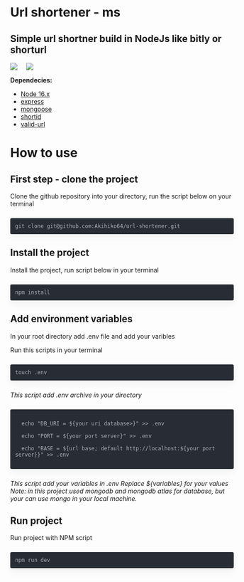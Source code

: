# Url shortener - ms

## Simple url shortner build in NodeJs like bitly or shorturl

<div class="icons-container">
<div class="language-icon"><a href="https://nodejs.org/"><img src="https://cdn.jsdelivr.net/gh/devicons/devicon/icons/nodejs/nodejs-original-wordmark.svg" /></a></div>
<div class="language-icon"><a href="https://www.npmjs.com/"><img src="https://cdn.jsdelivr.net/gh/devicons/devicon/icons/npm/npm-original-wordmark.svg" /></a></div>
</div>

**Dependecies:**
- [Node 16.x ](https://nodejs.org/)
- [express](https://www.npmjs.com/package/express)
- [mongoose](https://www.npmjs.com/package/mongoose)
- [shortid](https://www.npmjs.com/package/shortid)
- [valid-url](https://www.npmjs.com/package/valid-url)

# How to use

## **First step - clone the project**
Clone the github repository into your directory, run the script below on your terminal
<div class="highlight">
  <code>git clone git@github.com:Akihiko64/url-shortener.git</code>
  <!-- <button>Copy</button> -->
</div>

## **Install the project**
Install the project, run script below in your terminal
<div class="highlight">
  <code>npm install</code>
  <!-- <button>Copy</button> -->
</div>


## **Add environment variables**

In your root directory add .env file and add your varibles

Run this scripts in your terminal

<div class="highlight">
  <code>touch .env</code>
  <!-- <button>Copy</button> -->
</div>

*This script add .env archive in your directory*

<div class="highlight">
  <code>
  echo "DB_URI = ${your uri database>}" >> .env<br>
  echo "PORT = ${your port server}" >> .env<br>
  echo "BASE = ${url base; default http://localhost:${your port server}}" >> .env
  </code>
  <!-- <button>Copy</button> -->
</div>

*This script add your variables in .env*
*Replace ${variables} for your values*
*Note: in this project used mongodb and mongodb atlas for database, but your can use mongo in your local machine.*


## **Run project**

Run project with NPM script

<div class="highlight">
  <code>npm run dev</code>
  <!-- <button>Copy</button> -->
</div>

<head>
<style>
    .icons-container{
        display: flex;
        justify-content: flex-start;
    }

    .language-icon{
        width: 100%;
        max-width: 80px;
    }

    .language-icon:not(:first-child){
        margin-left: 20px;
    }
        
    div.highlight {
    width: 100%;
    max-width: 800px;
    position: relative;
    border-radius: 0.2rem;
    padding: 10px;
    margin: 1.5rem 0;
    box-shadow: 0 0.5rem 1rem rgba(0, 0, 0, 0.05);
    border: 1px solid rgba(0, 0, 0, 0.25);
    box-sizing: border-box;
    }

    div.highlight button {
    color: #adb5bd;
    box-sizing: border-box;
    transition: 0.2s ease-out;
    cursor: pointer;
    user-select: none;
    background: rgba(0, 0, 0, 0.15);
    border: 1px solid rgba(0, 0, 0, 0);
    padding: 5px 10px;
    font-size: 0.8em;
    position: absolute;
    top: 0;
    right: 0;
    border-radius: 0 0.15rem;
    }

    .highlight, pre.highlight {
    background: #282c34;
    color: #abb2bf;
    }

</style>



<script>
    const copyToClipboard = str => {
    const el = document.createElement('textarea'); // Create a <textarea> element
    el.value = str; // Set its value to the string that you want copied
    el.setAttribute('readonly', ''); // Make it readonly to be tamper-proof
    el.style.position = 'absolute';
    el.style.left = '-9999px'; // Move outside the screen to make it invisible
    document.body.appendChild(el); // Append the <textarea> element to the HTML document
    const selected =
        document.getSelection().rangeCount > 0 // Check if there is any content selected previously
        ? document.getSelection().getRangeAt(0) // Store selection if found
        : false; // Mark as false to know no selection existed before
    el.select(); // Select the <textarea> content
    document.execCommand('copy'); // Copy - only works as a result of a user action (e.g. click events)
    document.body.removeChild(el); // Remove the <textarea> element
    if (selected) {
        // If a selection existed before copying
        document.getSelection().removeAllRanges(); // Unselect everything on the HTML document
        document.getSelection().addRange(selected); // Restore the original selection
    }
    };

    function handleCopyClick(evt) {
    // get the children of the parent element
    const { children } = evt.target.parentElement;
    // grab the first element (we append the copy button on afterwards, so the first will be the code element)
    // destructure the innerText from the code block
    const { innerText } = Array.from(children)[0];

    // copy all of the code to the clipboard
    copyToClipboard(innerText);
    // alert to show it worked, but you can put any kind of tooltip/popup
    }

    // get the list of all highlight code blocks
    const highlights = document.querySelectorAll('div.highlight');
    // add the copy button to each code block
    highlights.forEach(div => {
    // create the copy button
    const copy = document.createElement('button');
    copy.innerHTML = 'Copy';
    // add the event listener to each click
    copy.addEventListener('click', handleCopyClick);
    // append the copy button to each code block
    div.append(copy);
    });
</script>


</head>